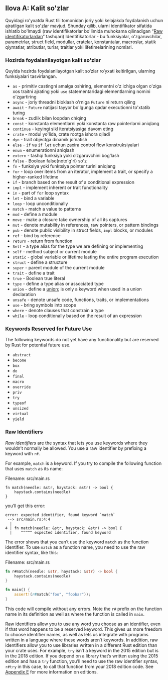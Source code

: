 ## Ilova A: Kalit so'zlar

Quyidagi ro'yxatda Rust tili tomonidan joriy yoki kelajakda foydalanish uchun ajratilgan kalit so'zlar mavjud.
Shunday qilib, ularni identifikator sifatida ishlatib bo'lmaydi (raw identifikatorlar bo'limida muhokama qilinadigan “[Raw identifikatorlardan][raw-identifiers]<!-- ignore -->” tashqari)
Identifikatorlar - bu funksiyalar, o'zgaruvchilar, parametrlar, struct field, modullar, cratelar, konstantalar, macroslar, statik qiymatlar, atributlar, turlar, traitlar yoki lifetimelarining nomlari.

[raw-identifiers]: #raw-identifiers

### Hozirda foydalanilayotgan kalit so'zlar

Quyida hozirda foydalanilayotgan kalit so‘zlar ro‘yxati keltirilgan, ularning funksiyalari tasvirlangan.

* `as` - primitiv castingni amalga oshiring, elementni o'z ichiga olgan o'ziga xos traitni ajrating yoki `use` statementaridagi elementlarning nomini o'zgartiring
* `async` -  joriy threadni bloklash o'rniga `Future` ni return qiling
* `await` - `Future` natijasi tayyor bo'lgunga qadar executionni to'xtatib turing
* `break` - zudlik bilan loopdan chiqing
* `const` - konstanta elementlarni yoki konstanta raw pointerlarni aniqlang
* `continue` - keyingi sikl iteratsiyasiga davom eting
* `crate` - modul yo'lida, crate rootga ishora qiladi
* `dyn` - trait objectga dinamik jo'natish
* `else` - `if` va `if let` uchun zaxira control flow konstruksiyalari
* `enum` - enumerationni aniqlash
* `extern` - tashqi funksiya yoki o‘zgaruvchini bog‘lash
* `false` - Boolean  false(noto'g'ri) so'z
* `fn` - funksiya yoki funktsiya pointer turini aniqlang
* `for` - loop over items from an iterator, implement a trait, or specify a
  higher-ranked lifetime
* `if` - branch based on the result of a conditional expression
* `impl` - implement inherent or trait functionality
* `in` - part of `for` loop syntax
* `let` - bind a variable
* `loop` - loop unconditionally
* `match` - match a value to patterns
* `mod` - define a module
* `move` - make a closure take ownership of all its captures
* `mut` - denote mutability in references, raw pointers, or pattern bindings
* `pub` - denote public visibility in struct fields, `impl` blocks, or modules
* `ref` - bind by reference
* `return` - return from function
* `Self` - a type alias for the type we are defining or implementing
* `self` - method subject or current module
* `static` - global variable or lifetime lasting the entire program execution
* `struct` - define a structure
* `super` - parent module of the current module
* `trait` - define a trait
* `true` - Boolean true literal
* `type` - define a type alias or associated type
* `union` - define a [union][union]<!-- ignore -->; is only a keyword when used
  in a union declaration
* `unsafe` - denote unsafe code, functions, traits, or implementations
* `use` - bring symbols into scope
* `where` - denote clauses that constrain a type
* `while` - loop conditionally based on the result of an expression

[union]: ../reference/items/unions.html

### Keywords Reserved for Future Use

The following keywords do not yet have any functionality but are reserved by
Rust for potential future use.

* `abstract`
* `become`
* `box`
* `do`
* `final`
* `macro`
* `override`
* `priv`
* `try`
* `typeof`
* `unsized`
* `virtual`
* `yield`

### Raw Identifiers

*Raw identifiers* are the syntax that lets you use keywords where they wouldn’t
normally be allowed. You use a raw identifier by prefixing a keyword with `r#`.

For example, `match` is a keyword. If you try to compile the following function
that uses `match` as its name:

<span class="filename">Filename: src/main.rs</span>

```rust,ignore,does_not_compile
fn match(needle: &str, haystack: &str) -> bool {
    haystack.contains(needle)
}
```

you’ll get this error:

```text
error: expected identifier, found keyword `match`
 --> src/main.rs:4:4
  |
4 | fn match(needle: &str, haystack: &str) -> bool {
  |    ^^^^^ expected identifier, found keyword
```

The error shows that you can’t use the keyword `match` as the function
identifier. To use `match` as a function name, you need to use the raw
identifier syntax, like this:

<span class="filename">Filename: src/main.rs</span>

```rust
fn r#match(needle: &str, haystack: &str) -> bool {
    haystack.contains(needle)
}

fn main() {
    assert!(r#match("foo", "foobar"));
}
```

This code will compile without any errors. Note the `r#` prefix on the function
name in its definition as well as where the function is called in `main`.

Raw identifiers allow you to use any word you choose as an identifier, even if
that word happens to be a reserved keyword. This gives us more freedom to
choose identifier names, as well as lets us integrate with programs written in
a language where these words aren’t keywords. In addition, raw identifiers
allow you to use libraries written in a different Rust edition than your crate
uses. For example, `try` isn’t a keyword in the 2015 edition but is in the 2018
edition. If you depend on a library that’s written using the 2015 edition and
has a `try` function, you’ll need to use the raw identifier syntax, `r#try` in
this case, to call that function from your 2018 edition code. See [Appendix
E][appendix-e]<!-- ignore --> for more information on editions.

[appendix-e]: appendix-05-editions.html
